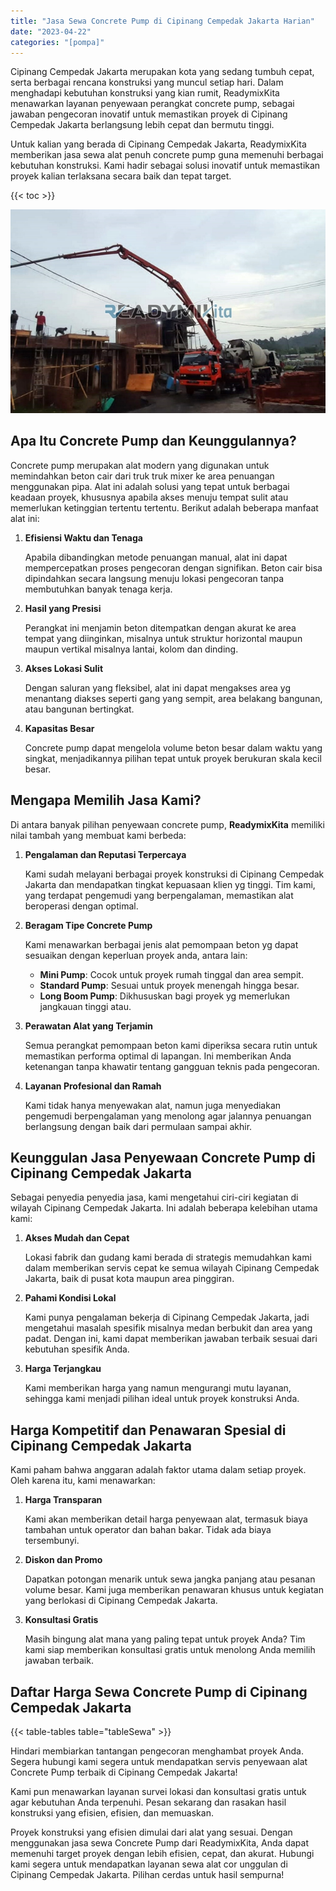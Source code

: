 ```yaml
---
title: "Jasa Sewa Concrete Pump di Cipinang Cempedak Jakarta Harian"
date: "2023-04-22"
categories: "[pompa]"
---
```


Cipinang Cempedak Jakarta merupakan kota yang sedang tumbuh cepat, serta berbagai rencana konstruksi yang muncul setiap hari. Dalam menghadapi kebutuhan konstruksi yang kian rumit, ReadymixKita menawarkan layanan penyewaan perangkat concrete pump, sebagai jawaban pengecoran inovatif untuk memastikan proyek di Cipinang Cempedak Jakarta berlangsung lebih cepat dan bermutu tinggi.

Untuk kalian yang berada di Cipinang Cempedak Jakarta, ReadymixKita memberikan jasa sewa alat penuh concrete pump guna memenuhi berbagai kebutuhan konstruksi. Kami hadir sebagai solusi inovatif untuk memastikan proyek kalian terlaksana secara baik dan tepat target.

{{< toc >}}

![Jasa Sewa Concrete Pump di Cipinang Cempedak Jakarta Harian](/images/pompa/sewa-pompa-01.jpg)

## Apa Itu Concrete Pump dan Keunggulannya?

Concrete pump merupakan alat modern yang digunakan untuk memindahkan beton cair dari truk truk mixer ke area penuangan menggunakan pipa. Alat ini adalah solusi yang tepat untuk berbagai keadaan proyek, khususnya apabila akses menuju tempat sulit atau memerlukan ketinggian tertentu tertentu. Berikut adalah beberapa manfaat alat ini:

1. **Efisiensi Waktu dan Tenaga**

   Apabila dibandingkan metode penuangan manual, alat ini dapat mempercepatkan proses pengecoran dengan signifikan. Beton cair bisa dipindahkan secara langsung menuju lokasi pengecoran tanpa membutuhkan banyak tenaga kerja.

2. **Hasil yang Presisi**

   Perangkat ini menjamin beton ditempatkan dengan akurat ke area tempat yang diinginkan, misalnya untuk struktur horizontal maupun maupun vertikal misalnya lantai, kolom dan dinding.

3. **Akses Lokasi Sulit**

   Dengan saluran yang fleksibel, alat ini dapat mengakses area yg menantang diakses seperti gang yang sempit, area belakang bangunan, atau bangunan bertingkat.

4. **Kapasitas Besar**

   Concrete pump dapat mengelola volume beton besar dalam waktu yang singkat, menjadikannya pilihan tepat untuk proyek berukuran skala kecil besar.

## Mengapa Memilih Jasa Kami?

Di antara banyak pilihan penyewaan concrete pump, **ReadymixKita** memiliki nilai tambah yang membuat kami berbeda:

1. **Pengalaman dan Reputasi Terpercaya**

   Kami sudah melayani berbagai proyek konstruksi di Cipinang Cempedak Jakarta dan mendapatkan tingkat kepuasaan klien yg tinggi. Tim kami, yang terdapat pengemudi yang berpengalaman, memastikan alat beroperasi dengan optimal.

2. **Beragam Tipe Concrete Pump**

   Kami menawarkan berbagai jenis alat pemompaan beton yg dapat sesuaikan dengan keperluan proyek anda, antara lain:
   - **Mini Pump**: Cocok untuk proyek rumah tinggal dan area sempit.
   - **Standard Pump**: Sesuai untuk proyek menengah hingga besar.
   - **Long Boom Pump**: Dikhususkan bagi proyek yg memerlukan jangkauan tinggi atau.

3. **Perawatan Alat yang Terjamin**

   Semua perangkat pemompaan beton kami diperiksa secara rutin untuk memastikan performa optimal di lapangan. Ini memberikan Anda ketenangan tanpa khawatir tentang gangguan teknis pada pengecoran.

4. **Layanan Profesional dan Ramah**

   Kami tidak hanya menyewakan alat, namun juga menyediakan pengemudi berpengalaman yang menolong agar jalannya penuangan berlangsung dengan baik dari permulaan sampai akhir.

## Keunggulan Jasa Penyewaan Concrete Pump di Cipinang Cempedak Jakarta

Sebagai penyedia penyedia jasa, kami mengetahui ciri-ciri kegiatan di wilayah Cipinang Cempedak Jakarta. Ini adalah beberapa kelebihan utama kami:

1. **Akses Mudah dan Cepat**

   Lokasi fabrik dan gudang kami berada di strategis memudahkan kami dalam memberikan servis cepat ke semua wilayah Cipinang Cempedak Jakarta, baik di pusat kota maupun area pinggiran.

2. **Pahami Kondisi Lokal**

   Kami punya pengalaman bekerja di Cipinang Cempedak Jakarta, jadi mengetahui masalah spesifik misalnya medan berbukit dan area yang padat. Dengan ini, kami dapat memberikan jawaban terbaik sesuai dari kebutuhan spesifik Anda.

3. **Harga Terjangkau**

   Kami memberikan harga yang namun mengurangi mutu layanan, sehingga kami menjadi pilihan ideal untuk proyek konstruksi Anda.

## Harga Kompetitif dan Penawaran Spesial di Cipinang Cempedak Jakarta

Kami paham bahwa anggaran adalah faktor utama dalam setiap proyek. Oleh karena itu, kami menawarkan:

1. **Harga Transparan**

   Kami akan memberikan detail harga penyewaan alat, termasuk biaya tambahan untuk operator dan bahan bakar. Tidak ada biaya tersembunyi.

2. **Diskon dan Promo**

   Dapatkan potongan menarik untuk sewa jangka panjang atau pesanan volume besar. Kami juga memberikan penawaran khusus untuk kegiatan yang berlokasi di Cipinang Cempedak Jakarta.

3. **Konsultasi Gratis**

   Masih bingung alat mana yang paling tepat untuk proyek Anda? Tim kami siap memberikan konsultasi gratis untuk menolong Anda memilih jawaban terbaik.

## Daftar Harga Sewa Concrete Pump di Cipinang Cempedak Jakarta

{{< table-tables table="tableSewa" >}}

Hindari membiarkan tantangan pengecoran menghambat proyek Anda. Segera hubungi kami segera untuk mendapatkan servis penyewaan alat Concrete Pump terbaik di Cipinang Cempedak Jakarta!

Kami pun menawarkan layanan survei lokasi dan konsultasi gratis untuk agar kebutuhan Anda terpenuhi. Pesan sekarang dan rasakan hasil konstruksi yang efisien, efisien, dan memuaskan.

Proyek konstruksi yang efisien dimulai dari alat yang sesuai. Dengan menggunakan jasa sewa Concrete Pump dari ReadymixKita, Anda dapat memenuhi target proyek dengan lebih efisien, cepat, dan akurat. Hubungi kami segera untuk mendapatkan layanan sewa alat cor unggulan di Cipinang Cempedak Jakarta. Pilihan cerdas untuk hasil sempurna!